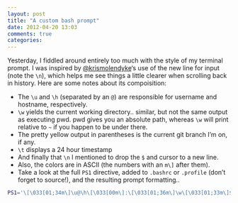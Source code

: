 ```yaml
---
layout: post
title: "A custom bash prompt"
date: 2012-04-20 13:03
comments: true
categories: 
---
```


Yesterday, I fiddled around entirely too much with the style of my terminal prompt. I was inspired by [@krismolendyke](http://twitter.com/#!/krismolendyke)‘s use of the new line for input (note the `\n`), which helps me see things a little clearer when scrolling back in history. Here are some notes about its compoisition:

* The `\u` and `\h` (separated by an `@`) are responsible for username and hostname, respectively.
* `\w` yields the current working directory.. similar, but not the same output as executing pwd. pwd gives you an absolute path, whereas `\w` will print relative to `~` if you happen to be under there.
* The pretty yellow output in parentheses is the current git branch I’m on, if any.
* `\t` displays a 24 hour timestamp
* And finally that `\n` I mentioned to drop the `$` and cursor to a new line.
* Also, the colors are in ASCII (the numbers with an `m\]` after them).
* Take a look at the full `PS1` directive, added to `.bashrc` or `.profile` (don’t forget to source!), and the resulting prompt formatting..

``` bash
PS1='\[\033[01;34m\]\u@\h\[\033[00m\]:\[\033[01;36m\]\w\[\033[01;33m\]$(__git_ps1 "(%s)")\[\033[00m\]:\t\n\[\033[01;33m\]$\[\033[00m\] '
```



